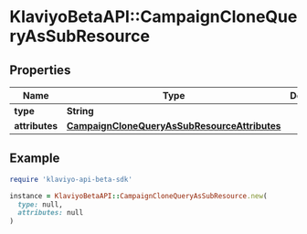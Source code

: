 # KlaviyoBetaAPI::CampaignCloneQueryAsSubResource

## Properties

| Name | Type | Description | Notes |
| ---- | ---- | ----------- | ----- |
| **type** | **String** |  |  |
| **attributes** | [**CampaignCloneQueryAsSubResourceAttributes**](CampaignCloneQueryAsSubResourceAttributes.md) |  |  |

## Example

```ruby
require 'klaviyo-api-beta-sdk'

instance = KlaviyoBetaAPI::CampaignCloneQueryAsSubResource.new(
  type: null,
  attributes: null
)
```

